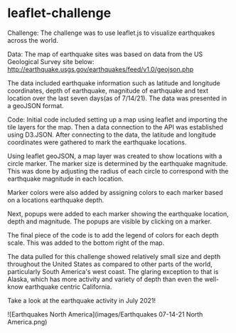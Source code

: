 # leaflet-challenge
Challenge:
The challenge was to use leaflet.js to visualize earthquakes across the world.

Data:
The map of earthquake sites was based on data from the US Geological Survey site below:
http://earthquake.usgs.gov/earthquakes/feed/v1.0/geojson.php

The data included earthquake information such as latitude and longitude coordinates, depth of earthquake, magnitude of earthquake and text location over the last seven days(as of 7/14/21).  The data was presented in a geoJSON format.


Code:
Initial code included setting up a map using leaflet and importing the tile layers for the map.  Then a data connection to the API was established using D3.JSON.  After connecting to the data, the latitude and longitude coordinates were gathered to mark the earthquake locations.

Using leaflet geoJSON, a map layer was created to show locations with a circle marker.  The marker size is determined by the earthquake magnitude.  This was done by adjusting the radius of each circle to correspond with the earthquake magnitude in each location.

Marker colors were also added by assigning colors to each marker based on a locations earthquake depth.

Next, popups were added to each marker showing the earthquake location, depth and magnitude.  The popups are visible by clicking on a marker.

The final piece of the code is to add the legend of colors for each depth scale.  This was added to the bottom right of the map.

The data pulled for this challenge showed relatively small size and depth throughout the United States as compared to other parts of the world, particularly South America's west coast.  The glaring exception to that is Alaska, which has more activity and variety of depth than even the well-know earthquake centric California.

Take a look at the earthquake activity in July 2021!

![Earthquakes North America](images/Earthquakes 07-14-21 North America.png)